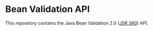 # Bean Validation API

This repository contains the Java Bean Validation 2.0 ([JSR 380](http://www.jcp.org/en/jsr/detail?id=380)) API.
